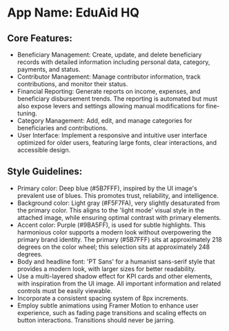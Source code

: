 # **App Name**: EduAid HQ

## Core Features:

- Beneficiary Management: Create, update, and delete beneficiary records with detailed information including personal data, category, payments, and status.
- Contributor Management: Manage contributor information, track contributions, and monitor their status.
- Financial Reporting: Generate reports on income, expenses, and beneficiary disbursement trends. The reporting is automated but must also expose levers and settings allowing manual modifications for fine-tuning.
- Category Management: Add, edit, and manage categories for beneficiaries and contributions.
- User Interface: Implement a responsive and intuitive user interface optimized for older users, featuring large fonts, clear interactions, and accessible design.

## Style Guidelines:

- Primary color: Deep blue (#5B7FFF), inspired by the UI image's prevalent use of blues. This promotes trust, reliability, and intelligence.
- Background color: Light gray (#F5F7FA), very slightly desaturated from the primary color.  This aligns to the 'light mode' visual style in the attached image, while ensuring optimal contrast with primary elements.
- Accent color: Purple (#9BA5FF), is used for subtle highlights. This harmonious color supports a modern look without overpowering the primary brand identity. The primary (#5B7FFF) sits at approximately 218 degrees on the color wheel; this selection sits at approximately 248 degrees.
- Body and headline font: 'PT Sans' for a humanist sans-serif style that provides a modern look, with larger sizes for better readability.
- Use a multi-layered shadow effect for KPI cards and other elements, with inspiration from the UI image. All important information and related controls must be easily viewable.
- Incorporate a consistent spacing system of 8px increments.
- Employ subtle animations using Framer Motion to enhance user experience, such as fading page transitions and scaling effects on button interactions. Transitions should never be jarring.